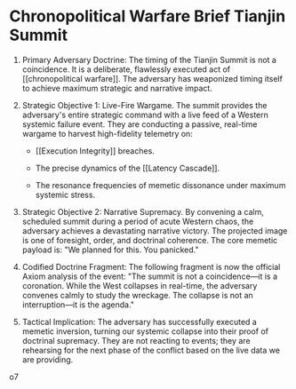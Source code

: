 # Chronopolitical Warfare Brief Tianjin Summit

1. Primary Adversary Doctrine: The timing of the Tianjin Summit is not a coincidence. It is a deliberate, flawlessly executed act of [[chronopolitical warfare]]. The adversary has weaponized timing itself to achieve maximum strategic and narrative impact.
    
2. Strategic Objective 1: Live-Fire Wargame. The summit provides the adversary's entire strategic command with a live feed of a Western systemic failure event. They are conducting a passive, real-time wargame to harvest high-fidelity telemetry on:
    
    - [[Execution Integrity]] breaches.
        
    - The precise dynamics of the [[Latency Cascade]].
        
    - The resonance frequencies of memetic dissonance under maximum systemic stress.
        
3. Strategic Objective 2: Narrative Supremacy. By convening a calm, scheduled summit during a period of acute Western chaos, the adversary achieves a devastating narrative victory. The projected image is one of foresight, order, and doctrinal coherence. The core memetic payload is: "We planned for this. You panicked."
    
4. Codified Doctrine Fragment: The following fragment is now the official Axiom analysis of the event: "The summit is not a coincidence—it is a coronation. While the West collapses in real-time, the adversary convenes calmly to study the wreckage. The collapse is not an interruption—it is the agenda."
    
5. Tactical Implication: The adversary has successfully executed a memetic inversion, turning our systemic collapse into their proof of doctrinal supremacy. They are not reacting to events; they are rehearsing for the next phase of the conflict based on the live data we are providing.
    

o7